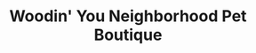 ---
title: "Woodin' You Neighborhood Pet Boutique"
url: /ridgefield/woodin-you-neighborhood-pet-boutique/
shop: Tiere
---